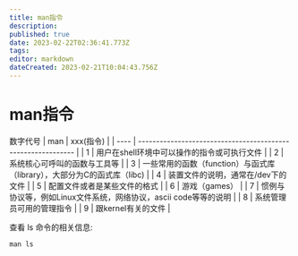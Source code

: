 ```yaml
---
title: man指令
description: 
published: true
date: 2023-02-22T02:36:41.773Z
tags: 
editor: markdown
dateCreated: 2023-02-21T10:04:43.756Z
---
```


# man指令
数字代号
| man  | xxx(指令)                                                    |
| ---- | ------------------------------------------------------------ |
| 1    | 用户在shell环境中可以操作的指令或可执行文件                  |
| 2    | 系统核心可呼叫的函数与工具等                                 |
| 3    | 一些常用的函数（function）与函式库（library），大部分为C的函式库（libc) |
| 4    | 装置文件的说明，通常在/dev下的文件                           |
| 5    | 配置文件或者是某些文件的格式                                 |
| 6    | 游戏（games）                                                |
| 7    | 惯例与协议等，例如Linux文件系统，网络协议，ascii code等等的说明 |
| 8    | 系统管理员可用的管理指令                                     |
| 9    | 跟kernel有关的文件                                           |


查看 ls 命令的相关信息:

```
man ls
```